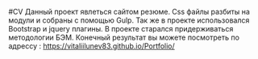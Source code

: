 #CV
Данный проект явлеться сайтом резюме. Css файлы разбиты на модули и собраны с помощью Gulp. Так же в проекте использовался Bootstrap и jquery плагины.
В проекте старался придерживаться методологии БЭМ. Конечный результат вы можете посмотреть по адрессу : https://vitaliilunev83.github.io/Portfolio/
